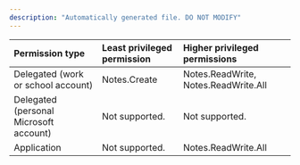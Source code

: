 ```yaml
---
description: "Automatically generated file. DO NOT MODIFY"
---
```


|Permission type|Least privileged permission|Higher privileged permissions|
|:---|:---|:---|
|Delegated (work or school account)|Notes.Create|Notes.ReadWrite, Notes.ReadWrite.All|
|Delegated (personal Microsoft account)|Not supported.|Not supported.|
|Application|Not supported.|Notes.ReadWrite.All|

